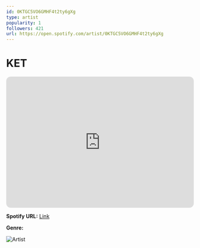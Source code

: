 ```yaml
---
id: 0KTGC5VO6GMHF4t2ty6gXg
type: artist
popularity: 1
followers: 421
url: https://open.spotify.com/artist/0KTGC5VO6GMHF4t2ty6gXg
---
```

# KET

<iframe style="border-radius:12px" src="https://open.spotify.com/embed/artist/0KTGC5VO6GMHF4t2ty6gXg" width="100%" height="352" frameBorder="0" allowfullscreen="" allow="autoplay; clipboard-write; encrypted-media; fullscreen; picture-in-picture" loading="lazy"></iframe>

**Spotify URL:** [Link](https://open.spotify.com/artist/0KTGC5VO6GMHF4t2ty6gXg)

**Genre:** 

![Artist](https://i.scdn.co/image/ab6761610000e5eb4e17b8d1007e561ca897b840)
